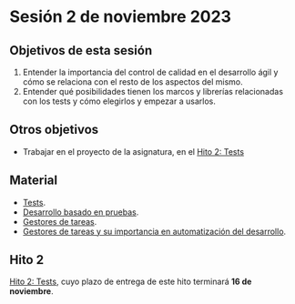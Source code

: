 # Sesión 2 de noviembre 2023

## Objetivos de esta sesión

1. Entender la importancia del control de calidad en el desarrollo ágil y cómo se relaciona con el resto de los aspectos del mismo.
2. Entender qué posibilidades tienen los marcos y librerías relacionadas con los tests y cómo elegirlos y empezar a usarlos.

## Otros objetivos

* Trabajar en el proyecto de la asignatura, en el [Hito 2: Tests](../hitos/2.Tests.md)


## Material

* [Tests](https://jj.github.io/IV/preso/tests.html).
* [Desarrollo basado en pruebas](http://jj.github.io/CC/documentos/temas/Desarrollo_basado_en_pruebas.html).
* [Gestores de tareas](http://jj.github.io/IV/preso/gestores-tareas.html).
* [Gestores de tareas y su importancia en automatización del desarrollo](https://jj.github.io/curso-tdd/temas/gestores-tareas.html).


## Hito 2

[Hito 2: Tests](../hitos/2.Tests.md), cuyo plazo de entrega de este hito terminará **16 de noviembre**.
